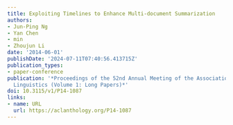 ```yaml
---
title: Exploiting Timelines to Enhance Multi-document Summarization
authors:
- Jun-Ping Ng
- Yan Chen
- min
- Zhoujun Li
date: '2014-06-01'
publishDate: '2024-07-11T07:40:56.413715Z'
publication_types:
- paper-conference
publication: '*Proceedings of the 52nd Annual Meeting of the Association for Computational
  Linguistics (Volume 1: Long Papers)*'
doi: 10.3115/v1/P14-1087
links:
- name: URL
  url: https://aclanthology.org/P14-1087
---
```

